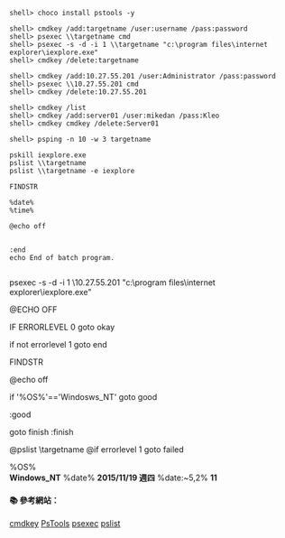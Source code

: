 
```
shell> choco install pstools -y
```

```
shell> cmdkey /add:targetname /user:username /pass:password
shell> psexec \\targetname cmd
shell> psexec -s -d -i 1 \\targetname "c:\program files\internet explorer\iexplore.exe"
shell> cmdkey /delete:targetname
```

```
shell> cmdkey /add:10.27.55.201 /user:Administrator /pass:password
shell> psexec \\10.27.55.201 cmd
shell> cmdkey /delete:10.27.55.201
```

```
shell> cmdkey /list
shell> cmdkey /add:server01 /user:mikedan /pass:Kleo
shell> cmdkey cmdkey /delete:Server01
```

```
shell> psping -n 10 -w 3 targetname

pskill iexplore.exe
pslist \\targetname 
pslist \\targetname -e iexplore 

FINDSTR

%date%
%time%

@echo off


:end
echo End of batch program.
 
```


psexec -s -d -i 1 \\10.27.55.201 "c:\program files\internet explorer\iexplore.exe"



@ECHO OFF

IF ERRORLEVEL 0 goto okay

if not errorlevel 1 goto end


FINDSTR


@echo off

if '%OS%'=='Windosws_NT' goto good

:good

goto finish
:finish

@pslist \\targetname
@if errorlevel 1 goto failed 


%OS%  
**Windows_NT**
%date%
**2015/11/19 週四**
%date:~5,2%
**11**


#### :books: 參考網站：

[](https://technet.microsoft.com/zh-tw/library/cc754335(v=ws.10).aspx)
[cmdkey](https://technet.microsoft.com/zh-tw/library/cc754243(v=ws.10).aspx)
[PsTools](https://technet.microsoft.com/en-us/sysinternals/bb896649.aspx)
[psexec](https://technet.microsoft.com/en-us/sysinternals/psexec)
[pslist](https://technet.microsoft.com/en-us/sysinternals/pslist)
